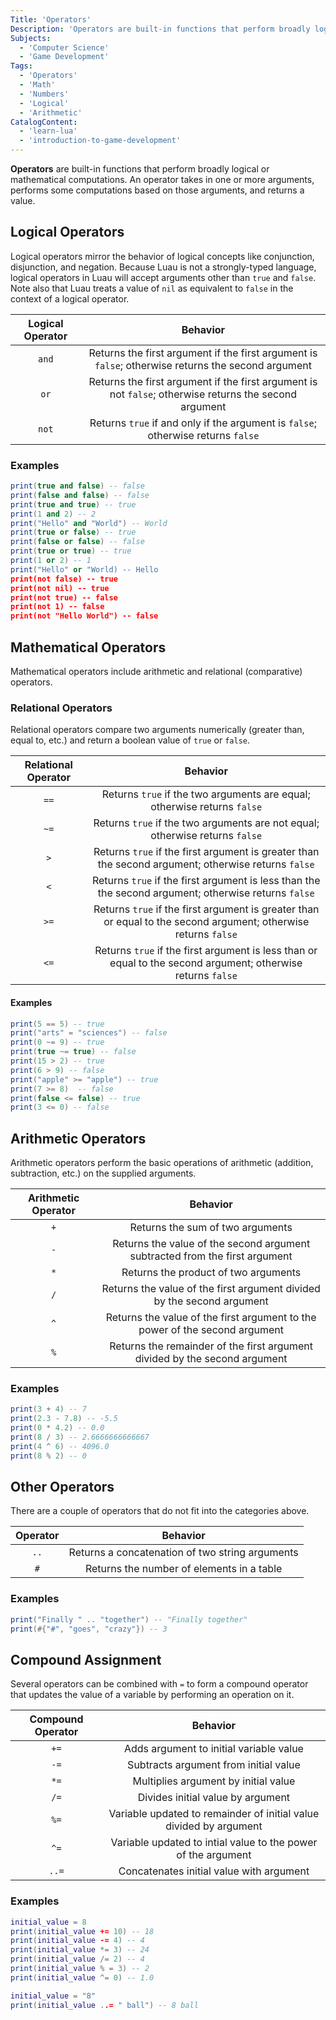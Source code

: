 ```yaml
---
Title: 'Operators'
Description: 'Operators are built-in functions that perform broadly logical or mathematical computations.'
Subjects:
  - 'Computer Science'
  - 'Game Development'
Tags:
  - 'Operators'
  - 'Math'
  - 'Numbers'
  - 'Logical'
  - 'Arithmetic'
CatalogContent:
  - 'learn-lua'
  - 'introduction-to-game-development'
---
```


**Operators** are built-in functions that perform broadly logical or mathematical computations. An operator takes in one or more arguments, performs some computations based on those arguments, and returns a value.

## Logical Operators

Logical operators mirror the behavior of logical concepts like conjunction, disjunction, and negation. Because Luau is not a strongly-typed language, logical operators in Luau will accept arguments other than `true` and `false`. Note also that Luau treats a value of `nil` as equivalent to `false` in the context of a logical operator.

| Logical Operator |                                                Behavior                                                |
| :--------------: | :----------------------------------------------------------------------------------------------------: |
|      `and`       |   Returns the first argument if the first argument is `false`; otherwise returns the second argument   |
|       `or`       | Returns the first argument if the first argument is not `false`; otherwise returns the second argument |
|      `not`       |            Returns `true` if and only if the argument is `false`; otherwise returns `false`            |

### Examples

```lua
print(true and false) -- false
print(false and false) -- false
print(true and true) -- true
print(1 and 2) -- 2
print("Hello" and "World") -- World
print(true or false) -- true
print(false or false) -- false
print(true or true) -- true
print(1 or 2) -- 1
print("Hello" or "World) -- Hello
print(not false) -- true
print(not nil) -- true
print(not true) -- false
print(not 1) -- false
print(not "Hello World") -- false
```

## Mathematical Operators

Mathematical operators include arithmetic and relational (comparative) operators.

### Relational Operators

Relational operators compare two arguments numerically (greater than, equal to, etc.) and return a boolean value of `true` or `false`.

| Relational Operator |                                                    Behavior                                                     |
| :-----------------: | :-------------------------------------------------------------------------------------------------------------: |
|        `==`         |                    Returns `true` if the two arguments are equal; otherwise returns `false`                     |
|        `~=`         |                  Returns `true` if the two arguments are not equal; otherwise returns `false`                   |
|         `>`         |       Returns `true` if the first argument is greater than the second argument; otherwise returns `false`       |
|         `<`         |      Returns `true` if the first argument is less than the the second argument; otherwise returns `false`       |
|        `>=`         | Returns `true` if the first argument is greater than or equal to the second argument; otherwise returns `false` |
|        `<=`         |  Returns `true` if the first argument is less than or equal to the second argument; otherwise returns `false`   |

#### Examples

```lua
print(5 == 5) -- true
print("arts" = "sciences") -- false
print(0 ~= 9) -- true
print(true ~= true) -- false
print(15 > 2) -- true
print(6 > 9) -- false
print("apple" >= "apple") -- true
print(7 >= 8)  -- false
print(false <= false) -- true
print(3 <= 0) -- false
```

## Arithmetic Operators

Arithmetic operators perform the basic operations of arithmetic (addition, subtraction, etc.) on the supplied arguments.

| Arithmetic Operator |                                  Behavior                                   |
| :-----------------: | :-------------------------------------------------------------------------: |
|         `+`         |                      Returns the sum of two arguments                       |
|         `-`         | Returns the value of the second argument subtracted from the first argument |
|         `*`         |                    Returns the product of two arguments                     |
|         `/`         |   Returns the value of the first argument divided by the second argument    |
|         `^`         | Returns the value of the first argument to the power of the second argument |
|         `%`         | Returns the remainder of the first argument divided by the second argument  |

### Examples

```lua
print(3 + 4) -- 7
print(2.3 - 7.8) -- -5.5
print(0 * 4.2) -- 0.0
print(8 / 3) -- 2.6666666666667
print(4 ^ 6) -- 4096.0
print(8 % 2) -- 0
```

## Other Operators

There are a couple of operators that do not fit into the categories above.

| Operator |                    Behavior                     |
| :------: | :---------------------------------------------: |
|   `..`   | Returns a concatenation of two string arguments |
|   `#`    |    Returns the number of elements in a table    |

### Examples

```lua
print("Finally " .. "together") -- "Finally together"
print(#{"#", "goes", "crazy"}) -- 3
```

## Compound Assignment

Several operators can be combined with `=` to form a compound operator that updates the value of a variable by performing an operation on it.

| Compound Operator |                              Behavior                              |
| :---------------: | :----------------------------------------------------------------: |
|       `+=`        |              Adds argument to initial variable value               |
|       `-=`        |               Subtracts argument from initial value                |
|       `*=`        |                Multiplies argument by initial value                |
|       `/=`        |                 Divides initial value by argument                  |
|       `%=`        | Variable updated to remainder of initial value divided by argument |
|       `^=`        |   Variable updated to intial value to the power of the argument    |
|       `..=`       |              Concatenates initial value with argument              |

### Examples

```lua
initial_value = 8
print(initial_value += 10) -- 18
print(initial_value -= 4) -- 4
print(initial_value *= 3) -- 24
print(initial_value /= 2) -- 4
print(initial_value % = 3) -- 2
print(initial_value ^= 0) -- 1.0

initial_value = "8"
print(initial_value ..= " ball") -- 8 ball
```
